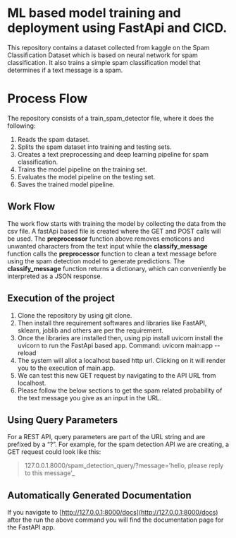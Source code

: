 ﻿# ML based model training and deployment using FastApi and CICD.

This repository contains a dataset collected from kaggle on the Spam Classification Dataset which is based on neural network for spam classification. It also trains a simple spam classification model that determines if a text message is a spam.


# Process Flow

The repository consists of a train_spam_detector file, where it does the following:
1.  Reads the spam dataset.
2.  Splits the spam dataset into training and testing sets.
3.  Creates a text preprocessing and deep learning pipeline for spam classification.
4.  Trains the model pipeline on the training set.
5.  Evaluates the model pipeline on the testing set.
6.  Saves the trained model pipeline.

 
## Work Flow
The work flow starts with training the model by collecting the data from the csv file.  A fastApi based file is created where the GET and POST calls will be used.  The **preprocessor** function above removes emoticons and unwanted characters from the text input while the **classify_message** function calls the **preprocessor** function to clean a text message before using the spam detection model to generate predictions. The **classify_message** function returns a dictionary, which can conveniently be interpreted as a JSON response.

## Execution of the project

1. Clone the repository by using git clone.
2. Then install thre requirement softwares and libraries like FastAPI, sklearn, joblib and others are per the requirement.
3. Once the libraries are installed then, using pip install uvicorn install the uvicorn to run the FastApi based app.  Command: uvicorn main:app --reload
4. The system will  allot a localhost based http url. Clicking on it will render you to the execution of main.app.
5. We can test this new GET request by navigating to the API URL from localhost.
6. Please follow the below sections to get the spam related probability of the text message you give as an input in the URL. 

## Using Query Parameters

For a REST API, query parameters are part of the URL string and are prefixed by a “?”. For example, for the spam detection API we are creating, a GET request could look like this:

> 127.0.0.1.8000/spam_detection_query/?message=’hello, please reply to this message’_

## Automatically Generated Documentation

If you navigate to [http://127.0.0.1:8000/docs](http://127.0.0.1:8000/docs) after the run the above command you will find the documentation page for the FastAPI app. 








